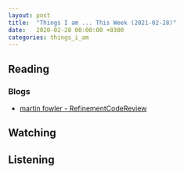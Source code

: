 ```yaml
---
layout: post
title:  "Things I am ... This Week (2021-02-28)"
date:   2020-02-28 00:00:00 +0300
categories: things_i_am
---
```


<!-- # Things I am ... This Week   -->

## Reading  

### Blogs

- [martin fowler - RefinementCodeReview][mf1]

## Watching  

## Listening  

[mf1]:https://martinfowler.com/bliki/RefinementCodeReview.html